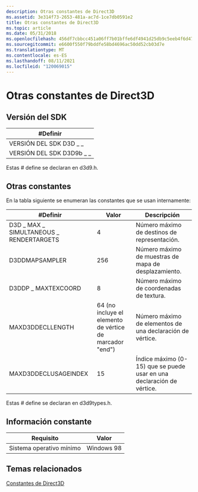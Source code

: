 ```yaml
---
description: Otras constantes de Direct3D
ms.assetid: 3e314f73-2653-481a-ac7d-1ce7db0591e2
title: Otras constantes de Direct3D
ms.topic: article
ms.date: 05/31/2018
ms.openlocfilehash: 456df7cbbcc451a06ff7b01bffe6df4941d25db9c5eeb4f6d47053057fa0ec25
ms.sourcegitcommit: e6600f550f79bddfe58bd4696ac50dd52cb03d7e
ms.translationtype: MT
ms.contentlocale: es-ES
ms.lasthandoff: 08/11/2021
ms.locfileid: "120069015"
---
```

# <a name="other-direct3d-constants"></a>Otras constantes de Direct3D

## <a name="sdk-version"></a>Versión del SDK

|  \#Definir                   |
|---------------------|
| VERSIÓN DEL SDK D3D \_ \_   |
| VERSIÓN DEL SDK D3D9b \_ \_ |



 

Estas \# define se declaran en d3d9.h.

## <a name="other-constants"></a>Otras constantes

En la tabla siguiente se enumeran las constantes que se usan internamente:



| \#Definir                              | Valor                                             | Descripción                                                        |
|---------------------------------------|---------------------------------------------------|--------------------------------------------------------------------|
| D3D \_ MAX \_ SIMULTANEOUS \_ RENDERTARGETS | 4                                                 | Número máximo de destinos de representación.                               |
| D3DDMAPSAMPLER                        | 256                                               | Número máximo de muestras de mapa de desplazamiento.                    |
| D3DDP \_ MAXTEXCOORD                    | 8                                                 | Número máximo de coordenadas de textura.                         |
| MAXD3DDECLLENGTH                      | 64 (no incluye el elemento de vértice de marcador "end") | Número máximo de elementos de una declaración de vértice.                |
| MAXD3DDECLUSAGEINDEX                  | 15                                                | Índice máximo (0-15) que se puede usar en una declaración de vértice. |



 

Estas \# define se declaran en d3d9types.h.

## <a name="constant-information"></a>Información constante



| Requisito                         | Valor           |
|--------------------------|------------|
| Sistema operativo mínimo | Windows 98 |



 

## <a name="related-topics"></a>Temas relacionados

<dl> <dt>

[Constantes de Direct3D](dx9-graphics-reference-d3d-constants.md)
</dt> </dl>

 

 



